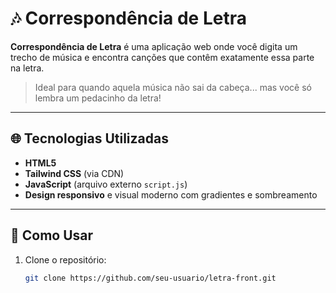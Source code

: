 # 🎶 Correspondência de Letra

**Correspondência de Letra** é uma aplicação web onde você digita um trecho de música e encontra canções que contêm exatamente essa parte na letra.

> Ideal para quando aquela música não sai da cabeça... mas você só lembra um pedacinho da letra!

---

## 🌐 Tecnologias Utilizadas

- **HTML5**
- **Tailwind CSS** (via CDN)
- **JavaScript** (arquivo externo `script.js`)
- **Design responsivo** e visual moderno com gradientes e sombreamento

---

## 🚀 Como Usar

1. Clone o repositório:

   ```bash
   git clone https://github.com/seu-usuario/letra-front.git
